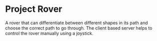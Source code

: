 # Project Rover
 A rover that can differentiate between different shapes in its path and choose the correct path to go through.
 The client based server helps to control the rover manually using a joystick.
